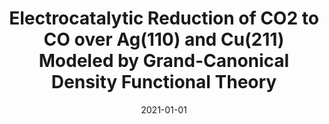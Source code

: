 ---
title: "Electrocatalytic Reduction of CO2 to CO over Ag(110) and Cu(211) Modeled by Grand-Canonical Density Functional Theory"
collection: publications
category: manuscripts
permalink: /publication/2021-01-01-electrocatalytic-reduction-of-co2-over-ag-cu
excerpt: 'This paper uses Grand-Canonical Density Functional Theory (GC-DFT) to model the electrocatalytic reduction of CO2 to CO on Ag(110) and Cu(211) surfaces, providing insights into the reaction mechanisms.'
date: 2021-01-01
venue: 'The Journal of Physical Chemistry C'
paperurl: '#'
citation: 'Alsunni, Y. A., Alherz, A. W., & Musgrave, C. B. (2021). &quot;Electrocatalytic Reduction of CO2 to CO over Ag(110) and Cu(211) Modeled by Grand-Canonical Density Functional Theory.&quot; <i>The Journal of Physical Chemistry C</i>.'
---